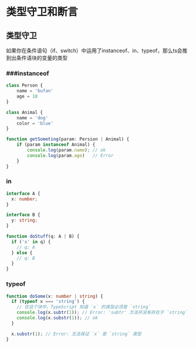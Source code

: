 # 类型守卫和断言

## 类型守卫

如果你在条件语句（if、switch）中运用了instanceof、in、typeof，那么ts会推到出条件语块的变量的类型

### ###instanceof

```typescript
class Person {
    name = 'bufan'
	age = 18
}

class Animal {
    name = 'dog'
	color = 'blue'
}

function getSometing(param: Persion | Animal) {
    if (param instanceof Animal) {
        console.log(param.name); // ok
      	console.log(param.age)   // Error
    }
}
```



### in

```typescript
interface A {
  x: number;
}

interface B {
  y: string;
}

function doStuff(q: A | B) {
  if ('x' in q) {
    // q: A
  } else {
    // q: B
  }
}
```



### typeof

```typescript
function doSome(x: number | string) {
  if (typeof x === 'string') {
    // 在这个块中，TypeScript 知道 `x` 的类型必须是 `string`
    console.log(x.subtr(1)); // Error: 'subtr' 方法并没有存在于 `string` 上
    console.log(x.substr(1)); // ok
  }

  x.substr(1); // Error: 无法保证 `x` 是 `string` 类型
}
```

